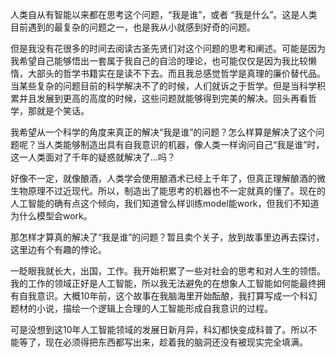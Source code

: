 人类自从有智能以来都在思考这个问题，“我是谁”，或者 “我是什么”。这是人类目前遇到的最复杂的问题之一，也是我从小就感到好奇的问题。

但是我没有花很多的时间去阅读古圣先贤们对这个问题的思考和阐述。可能是因为我希望自己能够悟出一套属于我自己的自洽的理论，也可能仅仅是因为我比较懒惰，大部头的哲学书籍实在是读不下去。而且我总感觉哲学是真理的廉价替代品。当某些复杂的问题目前的科学解决不了的时候，人们就诉之于哲学。但是当科学积累并且发展到更高的高度的时候，这些问题就能够得到完美的解决。回头再看哲学，那就是个笑话。

我希望从一个科学的角度来真正的解决“我是谁”的问题？怎么样算是解决了这个问题呢？当人类能够制造出具有自我意识的机器，像人类一样询问自己“我是谁”时，这一人类面对了千年的疑惑就解决了...吗？

好像不一定，就像酿酒，人类学会使用酿酒术已经上千年了，但真正理解酿酒的微生物原理不过近现代。所以，制造出了能思考的机器也不一定就真的懂了。现在的人工智能的确有点这个倾向，我们知道曾么样训练model能work，但我们不知道为什么模型会work。

那怎样才算真的解决了“我是谁”的问题？暂且卖个关子，放到故事里边再去探讨，这里边有个有趣的悖论。

一眨眼我就长大，出国，工作。我开始积累了一些对社会的思考和对人生的领悟。我的工作的领域正好是人工智能，所以我无法避免的在想象人工智能如何能最终拥有自我意识。大概10年前，这个故事在我脑海里开始酝酿，我打算写成一个科幻题材的小说，描绘一个逻辑上合理的人工智能形成自我意识的过程。

可是没想到这10年人工智能领域的发展日新月异，科幻都快变成科普了。所以不能等了，现在必须得把东西都写出来，趁着我的脑洞还没有被现实完全填满。
